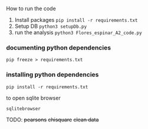 How to run the code

1. Install packages `pip install -r requirements.txt`
2. Setup DB `python3 setupDb.py`
3. run the analysis `python3 Flores_espinar_A2_code.py`

### documenting python dependencies

`pip freeze > requirements.txt`

### installing python dependencies

`pip install -r requirements.txt`

to open sqlite browser

`sqlitebrowser`

TODO:
~~pearsons~~
~~chisquare~~
~~clean data~~